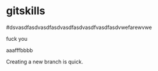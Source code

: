 # gitskills
#dsvasdfasdvasdfasdvasdfasdvasdfvasdfasdvwefarewvwe

fuck you

aaafffbbbb


Creating a new branch is quick.